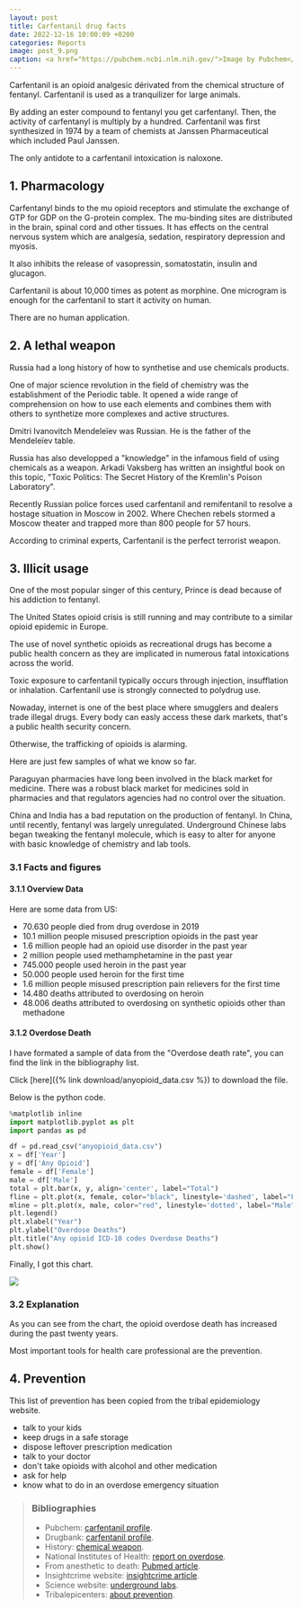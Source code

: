 ```yaml
---
layout: post
title: Carfentanil drug facts
date: 2022-12-16 10:00:09 +0200
categories: Reports
image: post_9.png
caption: <a href="https://pubchem.ncbi.nlm.nih.gov/">Image by Pubchem</a>
---
```


Carfentanil is an opioid analgesic dérivated from the chemical structure of fentanyl. Carfentanil is used as a tranquilizer for large animals.

By adding an ester compound to fentanyl you get carfentanyl. Then, the activity of carfentanyl is multiply by a hundred.
Carfentanil was first synthesized in 1974 by a team of chemists at Janssen Pharmaceutical which included Paul Janssen.

The only antidote to a carfentanil intoxication is naloxone.

## 1. Pharmacology

Carfentanyl binds to the mu opioid receptors and stimulate the exchange of GTP for GDP on the G-protein complex. The mu-binding sites are distributed in the brain, spinal cord and other tissues. It has effects on the central nervous system which are analgesia, sedation, respiratory depression and myosis.

It also inhibits the release of vasopressin, somatostatin, insulin and glucagon.

Carfentanil is about 10,000 times as potent as morphine.
One microgram is enough for the carfentanil to start it activity on human.

There are no human application.

## 2. A lethal weapon

Russia had a long history of how to synthetise and use chemicals products.

One of major science revolution in the field of chemistry was the establishment of the Periodic table. It opened a wide range of comprehension on how to use each elements and combines them with others to synthetize more complexes and active structures.

Dmitri Ivanovitch Mendeleïev was Russian. He is the father of the Mendeleïev table.

Russia has also developped a "knowledge" in the infamous field of using chemicals as a weapon. Arkadi Vaksberg has written an insightful book on this topic, "Toxic Politics: The Secret History of the Kremlin's Poison Laboratory".

Recently Russian police forces used carfentanil and remifentanil to resolve a hostage situation in Moscow in 2002.
Where Chechen rebels stormed a Moscow theater and trapped more than 800 people for 57 hours.

According to criminal experts, Carfentanil is the perfect terrorist weapon.

## 3. Illicit usage

One of the most popular singer of this century, Prince is dead because of his addiction to fentanyl.

The United States opioid crisis is still running and may contribute to a similar opioid epidemic in Europe.

The use of novel synthetic opioids as recreational drugs has become a public health concern as they are implicated in numerous fatal intoxications across the world.

Toxic exposure to carfentanil typically occurs through injection, insufflation or inhalation. Carfentanil use is strongly connected to polydrug use.

Nowaday, internet is one of the best place where smugglers and dealers trade illegal drugs. Every body can easly access these dark markets, that's a public health security concern.

Otherwise, the trafficking of opioids is alarming.

Here are just few samples of what we know so far.

Paraguyan pharmacies have long been involved in the black market for medicine. There was a robust black market for medicines sold in pharmacies and that regulators agencies had no control over the situation.

China and India has a bad reputation on the production of fentanyl.
In China, until recently, fentanyl was largely unregulated. Underground Chinese labs began tweaking the fentanyl molecule, which is easy to alter for anyone with basic knowledge of chemistry and lab tools.

### 3.1 Facts and figures

#### 3.1.1 Overview Data

Here are some data from US:

+ 70.630 people died from drug overdose in 2019
+ 10.1 million people misused prescription opioids in the past year
+ 1.6 million people had an opioid use disorder in the past year
+ 2 million people used methamphetamine in the past year
+ 745.000 people used heroin in the past year
+ 50.000 people used heroin for the first time
+ 1.6 million people misused prescription pain relievers for the first time
+ 14.480 deaths attributed to overdosing on heroin
+ 48.006 deaths attributed to overdosing on synthetic opioids other than methadone

#### 3.1.2 Overdose Death

I have formated a sample of data from the "Overdose death rate", you can find the link in the bibliography list.

Click [here]({% link download/anyopioid_data.csv %}) to download the file.

Below is the python code.

```python
%matplotlib inline
import matplotlib.pyplot as plt
import pandas as pd

df = pd.read_csv("anyopioid_data.csv")
x = df['Year']
y = df['Any Opioid']
female = df['Female']
male = df['Male']
total = plt.bar(x, y, align='center', label="Total")
fline = plt.plot(x, female, color="black", linestyle='dashed', label="Female")
mline = plt.plot(x, male, color="red", linestyle='dotted', label="Male")
plt.legend()
plt.xlabel("Year")
plt.ylabel("Overdose Deaths")
plt.title("Any opioid ICD-10 codes Overdose Deaths")
plt.show()
```

Finally, I got this chart.

<img src="{{ site.image_path }}/barchart.png" class="image">

### 3.2 Explanation

As you can see from the chart, the opioid overdose death has increased during the past twenty years.

Most important tools for health care professional are the prevention.

## 4. Prevention

This list of prevention has been copied from the tribal epidemiology website.

+ talk to your kids
+ keep drugs in a safe storage
+ dispose leftover prescription medication
+ talk to your doctor
+ don't take opioids with alcohol and other medication
+ ask for help
+ know what to do in an overdose emergency situation

> ### Bibliographies
>
> - Pubchem: [carfentanil profile](https://pubchem.ncbi.nlm.nih.gov/compound/62156).
> - Drugbank: [carfentanil profile](https://go.drugbank.com/drugs/DB01535).
> - History: [chemical weapon](https://www.history.com/news/opioid-chemical-weapons-moscow-theater-hostage-crisis).
> - National Institutes of Health: [report on overdose](https://nida.nih.gov/research-topics/trends-statistics/overdose-death-rates).
> - From anesthetic to death: [Pubmed article](https://pubmed.ncbi.nlm.nih.gov/33581655/).
> - Insightcrime website: [insightcrime article](https://insightcrime.org/news/fentanyl-morphine-sold-under-counter-paraguay-pharmacies/).
> - Science website: [underground labs](https://www.science.org/content/article/underground-labs-china-are-devising-potent-new-opiates-faster-authorities-can-respond).
> - Tribalepicenters: [about prevention](https://tribalepicenters.org/).
